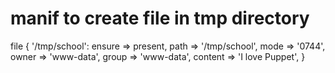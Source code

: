 # manif to create file in tmp directory
file { '/tmp/school':
  ensure  => present,
  path    => '/tmp/school',
  mode    => '0744',
  owner   => 'www-data',
  group   => 'www-data',
  content => 'I love Puppet',
}

